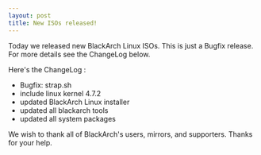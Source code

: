```yaml
---
layout: post
title: New ISOs released!
---
```


Today we released new BlackArch Linux ISOs. This is just a Bugfix release. For more details see the ChangeLog below.

Here's the ChangeLog :

* Bugfix: strap.sh
* include linux kernel 4.7.2
* updated BlackArch Linux installer
* updated all blackarch tools
* updated all system packages

We wish to thank all of BlackArch's users, mirrors, and supporters. Thanks for your help.